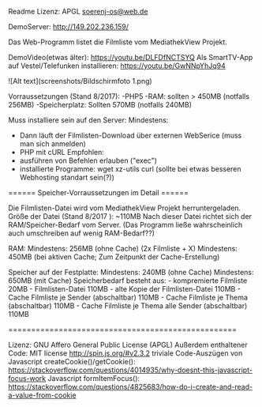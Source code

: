 Readme
Lizenz: APGL
soerenj-os@web.de

DemoServer: http://149.202.236.159/

Das Web-Programm listet die Filmliste vom MediathekView Projekt.

DemoVideo(etwas älter): https://youtu.be/DLFDfNCTSYQ
Als SmartTV-App auf Vestel/Telefunken installieren: https://youtu.be/GwNNpYhJq94

![Alt text](screenshots/Bildschirmfoto 1.png)

Vorraussetzungen (Stand 8/2017):
-PHP5
-RAM: sollten > 450MB (notfalls 256MB)
-Speicherplatz: Sollten 570MB (notfalls 240MB)

Muss installiere sein auf den Server:
Mindestens:
- Dann läuft der Filmlisten-Download über externen WebSerice (muss man sich anmelden)
- PHP mit cURL
Empfohlen:
- ausführen von Befehlen erlauben ("exec")
- installierte Programme: wget xz-utils curl (sollte bei etwas besseren Webhosting standart sein(?))



====== Speicher-Vorraussetzungen im Detail ======

Die Filmlisten-Datei wird vom MediathekView Projekt herruntergeladen.
Größe der Datei (Stand 8/2017 ): ~110MB
Nach dieser Datei richtet sich der RAM/Speicher-Bedarf vom Server.
(Das Programm ließe wahrscheinlich auch umschreiben auf wenig RAM-Bedarf??)

 RAM:
        Mindestens: 256MB (ohne Cache) (2x Filmliste + X)
        Mindestens: 450MB (bei aktiven Cache; Zum Zeitpunkt der Cache-Erstellung)

 Speicher auf der Festplatte:
        Mindestens: 240MB (ohne Cache)
        Mindestens: 650MB (mit Cache)
        Speicherbedarf besteht aus:
          - kompremierte Filmliste 20MB
          - Filmlisten-Datei 110MB
          - alte Kopie der Filmlisten-Datei 110MB
          - Cache Filmliste je Sender (abschaltbar) 110MB
          - Cache Filmliste je Thema (abschaltbar) 110MB
          - Cache Filmliste je Thema alle Sender (abschaltbar) 110MB

==================================================

Lizenz:  GNU Affero General Public License (APGL)
Außerdem enthaltener Code:
        MIT license http://spin.js.org/#v2.3.2
        triviale Code-Auszügen von
                Javascript createCookie()/getCookie(): https://stackoverflow.com/questions/4014935/why-doesnt-this-javascript-focus-work
                Javascript formItemFocus(): https://stackoverflow.com/questions/4825683/how-do-i-create-and-read-a-value-from-cookie

